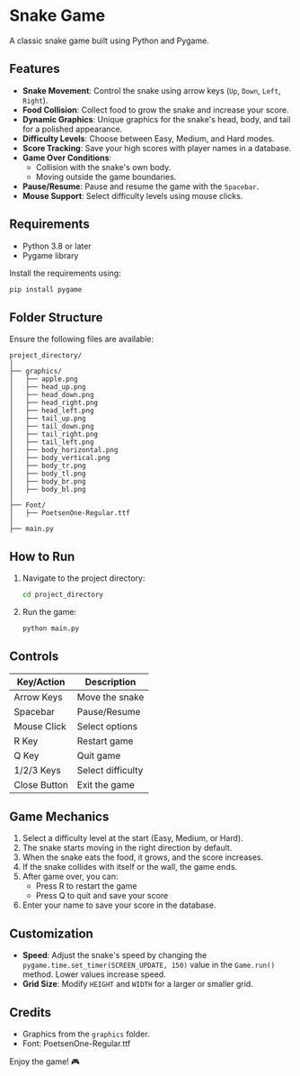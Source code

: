 # Snake Game

A classic snake game built using Python and Pygame.

## Features

- **Snake Movement**: Control the snake using arrow keys (`Up`, `Down`, `Left`, `Right`).
- **Food Collision**: Collect food to grow the snake and increase your score.
- **Dynamic Graphics**: Unique graphics for the snake's head, body, and tail for a polished appearance.
- **Difficulty Levels**: Choose between Easy, Medium, and Hard modes.
- **Score Tracking**: Save your high scores with player names in a database.
- **Game Over Conditions**:
  - Collision with the snake's own body.
  - Moving outside the game boundaries.
- **Pause/Resume**: Pause and resume the game with the `Spacebar`.
- **Mouse Support**: Select difficulty levels using mouse clicks.

## Requirements

- Python 3.8 or later
- Pygame library

Install the requirements using:

```bash
pip install pygame
```

## Folder Structure

Ensure the following files are available:

```
project_directory/
│
├── graphics/
│   ├── apple.png
│   ├── head_up.png
│   ├── head_down.png
│   ├── head_right.png
│   ├── head_left.png
│   ├── tail_up.png
│   ├── tail_down.png
│   ├── tail_right.png
│   ├── tail_left.png
│   ├── body_horizontal.png
│   ├── body_vertical.png
│   ├── body_tr.png
│   ├── body_tl.png
│   ├── body_br.png
│   ├── body_bl.png
│
├── Font/
│   ├── PoetsenOne-Regular.ttf
│
├── main.py
```

## How to Run

1. Navigate to the project directory:
   ```bash
   cd project_directory
   ```
2. Run the game:
   ```bash
   python main.py
   ```

## Controls

| Key/Action   | Description       |
| ------------ | ----------------- |
| Arrow Keys   | Move the snake    |
| Spacebar     | Pause/Resume      |
| Mouse Click  | Select options    |
| R Key        | Restart game      |
| Q Key        | Quit game         |
| 1/2/3 Keys   | Select difficulty |
| Close Button | Exit the game     |

## Game Mechanics

1. Select a difficulty level at the start (Easy, Medium, or Hard).
2. The snake starts moving in the right direction by default.
3. When the snake eats the food, it grows, and the score increases.
4. If the snake collides with itself or the wall, the game ends.
5. After game over, you can:
   - Press R to restart the game
   - Press Q to quit and save your score
6. Enter your name to save your score in the database.

## Customization

- **Speed**: Adjust the snake's speed by changing the `pygame.time.set_timer(SCREEN_UPDATE, 150)` value in the `Game.run()` method. Lower values increase speed.
- **Grid Size**: Modify `HEIGHT` and `WIDTH` for a larger or smaller grid.

## Credits

- Graphics from the `graphics` folder.
- Font: PoetsenOne-Regular.ttf

Enjoy the game! 🎮
